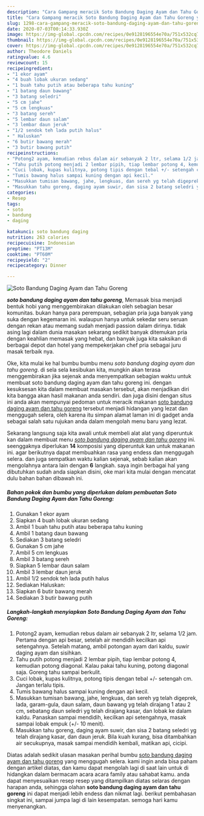 ```yaml
---
description: "Cara Gampang meracik Soto Bandung Daging Ayam dan Tahu Goreng yang Enak Banget"
title: "Cara Gampang meracik Soto Bandung Daging Ayam dan Tahu Goreng yang Enak Banget"
slug: 1298-cara-gampang-meracik-soto-bandung-daging-ayam-dan-tahu-goreng-yang-enak-banget
date: 2020-07-03T00:14:33.930Z
image: https://img-global.cpcdn.com/recipes/0e9128196554e70a/751x532cq70/soto-bandung-daging-ayam-dan-tahu-goreng-foto-resep-utama.jpg
thumbnail: https://img-global.cpcdn.com/recipes/0e9128196554e70a/751x532cq70/soto-bandung-daging-ayam-dan-tahu-goreng-foto-resep-utama.jpg
cover: https://img-global.cpcdn.com/recipes/0e9128196554e70a/751x532cq70/soto-bandung-daging-ayam-dan-tahu-goreng-foto-resep-utama.jpg
author: Theodore Daniels
ratingvalue: 4.6
reviewcount: 15
recipeingredient:
- "1 ekor ayam"
- "4 buah lobak ukuran sedang"
- "1 buah tahu putih atau beberapa tahu kuning"
- "1 batang daun bawang"
- "3 batang seledri"
- "5 cm jahe"
- "5 cm lengkuas"
- "3 batang sereh"
- "5 lembar daun salam"
- "3 lembar daun jeruk"
- "1/2 sendok teh lada putih halus"
- " Haluskan"
- "6 butir bawang merah"
- "3 butir bawang putih"
recipeinstructions:
- "Potong2 ayam, kemudian rebus dalam air sebanyak 2 ltr, selama 1/2 jam. Pertama dengan api besar, setelah air mendidih kecilkan api setengahnya. Setelah matang, ambil potongan ayam dari kaldu, suwir daging ayam dan sisihkan."
- "Tahu putih potong menjadi 2 lembar pipih, tiap lembar potong 4, kemudian potong diagonal. Kalau pakai tahu kuning, potong diagonal saja. Goreng tahu sampai berkulit."
- "Cuci lobak, kupas kulitnya, potong tipis dengan tebal +/- setengah cm. Jangan terlalu tipis."
- "Tumis bawang halus sampai kuning dengan api kecil."
- "Masukkan tumisan bawang, jahe, lengkuas, dan sereh yg telah digeprek, lada, garam-gula, daun salam, daun bawang yg telah dirajang 1 atau 2 cm, sebatang daun seledri yg telah dirajang kasar, dan lobak ke dalam kaldu. Panaskan sampai mendidih, kecilkan api setengahnya, masak sampai lobak empuk (+/- 10 menit)."
- "Masukkan tahu goreng, daging ayam suwir, dan sisa 2 batang seledri yg telah dirajang kasar, dan daun jeruk. Bila kuah kurang, bisa ditambahkan air secukupnya, masak sampai mendidih kembali, matikan api, cicipi."
categories:
- Resep
tags:
- soto
- bandung
- daging

katakunci: soto bandung daging 
nutrition: 263 calories
recipecuisine: Indonesian
preptime: "PT13M"
cooktime: "PT60M"
recipeyield: "2"
recipecategory: Dinner

---
```



![Soto Bandung Daging Ayam dan Tahu Goreng](https://img-global.cpcdn.com/recipes/0e9128196554e70a/751x532cq70/soto-bandung-daging-ayam-dan-tahu-goreng-foto-resep-utama.jpg)

<b><i>soto bandung daging ayam dan tahu goreng</i></b>, Memasak bisa menjadi bentuk hobi yang menggembirakan dilakukan oleh sebagian besar komunitas. bukan hanya para perempuan, sebagian pria juga banyak yang suka dengan kegemaran ini. walaupun hanya untuk sekedar seru seruan dengan rekan atau memang sudah menjadi passion dalam dirinya. tidak asing lagi dalam dunia masakan sekarang sedikit banyak ditemukan pria dengan keahlian memasak yang hebat, dan banyak juga kita saksikan di berbagai depot dan hotel yang mempekerjakan chef pria sebagai juru masak terbaik nya.

Oke, kita mulai ke hal bumbu bumbu menu <i>soto bandung daging ayam dan tahu goreng</i>. di sela sela kesibukan kita, mungkin akan terasa menggembirakan jika sejenak anda menyempatkan sebagian waktu untuk membuat soto bandung daging ayam dan tahu goreng ini. dengan kesuksesan kita dalam membuat masakan tersebut, akan menjadikan diri kita bangga akan hasil makanan anda sendiri. dan juga disini dengan situs ini anda akan mempunyai pedoman untuk meracik makanan <u>soto bandung daging ayam dan tahu goreng</u> tersebut menjadi hidangan yang lezat dan menggugah selera, oleh karena itu simpan alamat laman ini di gadget anda sebagai salah satu rujukan anda dalam mengolah menu baru yang lezat.




Sekarang langsung saja kita awali untuk membeli alat alat yang diperuntuk kan dalam membuat menu <u><i>soto bandung daging ayam dan tahu goreng</i></u> ini. seenggaknya diperlukan <b>14</b> komposisi yang diperuntuk kan untuk makanan ini. agar berikutnya dapat membuahkan rasa yang endess dan menggugah selera. dan juga sempatkan waktu kalian sejenak, sebab kalian akan mengolahnya antara lain dengan <b>6</b> langkah. saya ingin berbagai hal yang dibutuhkan sudah anda siapkan disini, oke mari kita mulai dengan mencatat dulu bahan bahan dibawah ini.

<!--inarticleads1-->

##### Bahan pokok dan bumbu yang diperlukan dalam pembuatan Soto Bandung Daging Ayam dan Tahu Goreng:

1. Gunakan 1 ekor ayam
1. Siapkan 4 buah lobak ukuran sedang
1. Ambil 1 buah tahu putih atau beberapa tahu kuning
1. Ambil 1 batang daun bawang
1. Sediakan 3 batang seledri
1. Gunakan 5 cm jahe
1. Ambil 5 cm lengkuas
1. Ambil 3 batang sereh
1. Siapkan 5 lembar daun salam
1. Ambil 3 lembar daun jeruk
1. Ambil 1/2 sendok teh lada putih halus
1. Sediakan  Haluskan:
1. Siapkan 6 butir bawang merah
1. Sediakan 3 butir bawang putih




<!--inarticleads2-->

##### Langkah-langkah menyiapkan Soto Bandung Daging Ayam dan Tahu Goreng:

1. Potong2 ayam, kemudian rebus dalam air sebanyak 2 ltr, selama 1/2 jam. Pertama dengan api besar, setelah air mendidih kecilkan api setengahnya. Setelah matang, ambil potongan ayam dari kaldu, suwir daging ayam dan sisihkan.
1. Tahu putih potong menjadi 2 lembar pipih, tiap lembar potong 4, kemudian potong diagonal. Kalau pakai tahu kuning, potong diagonal saja. Goreng tahu sampai berkulit.
1. Cuci lobak, kupas kulitnya, potong tipis dengan tebal +/- setengah cm. Jangan terlalu tipis.
1. Tumis bawang halus sampai kuning dengan api kecil.
1. Masukkan tumisan bawang, jahe, lengkuas, dan sereh yg telah digeprek, lada, garam-gula, daun salam, daun bawang yg telah dirajang 1 atau 2 cm, sebatang daun seledri yg telah dirajang kasar, dan lobak ke dalam kaldu. Panaskan sampai mendidih, kecilkan api setengahnya, masak sampai lobak empuk (+/- 10 menit).
1. Masukkan tahu goreng, daging ayam suwir, dan sisa 2 batang seledri yg telah dirajang kasar, dan daun jeruk. Bila kuah kurang, bisa ditambahkan air secukupnya, masak sampai mendidih kembali, matikan api, cicipi.




Diatas adalah sedikit ulasan masakan perihal bumbu <u>soto bandung daging ayam dan tahu goreng</u> yang menggugah selera. kami ingin anda bisa paham dengan artikel diatas, dan kamu dapat mengolah lagi di saat lain untuk di hidangkan dalam bermacam acara acara family atau sahabat kamu. anda dapat menyesuaikan resep resep yang ditampilkan diatas selaras dengan harapan anda, sehingga olahan <b>soto bandung daging ayam dan tahu goreng</b> ini dapat menjadi lebih endess dan nikmat lagi. berikut pembahasan singkat ini, sampai jumpa lagi di lain kesempatan. semoga hari kamu menyenangkan.
